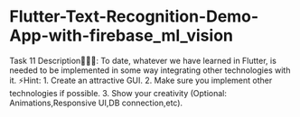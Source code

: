 # Flutter-Text-Recognition-Demo-App-with-firebase_ml_vision
Task 11 Description👩🏻‍💻: To date, whatever we have learned in Flutter, is needed to be implemented in some way integrating other technologies with it.   ⚡Hint:  1. Create an attractive GUI.  2. Make sure you implement other technologies if possible.  3. Show your creativity (Optional: Animations,Responsive UI,DB connection,etc).
